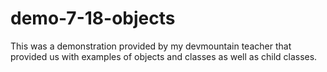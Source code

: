 # demo-7-18-objects

This was a demonstration provided by my devmountain teacher that provided us with examples of objects and classes as well as child classes.
